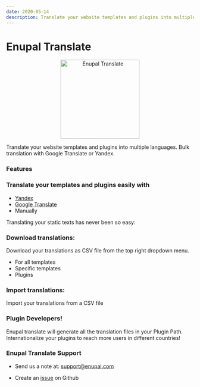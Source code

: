 ```yaml
---
date: 2020-05-14
description: Translate your website templates and plugins into multiple languages. Bulk translation with Google Translate or Yandex.
---
```



# Enupal Translate

<p align="center">
	<a href="https://enupal.com/en/craft-plugins/enupal-translate/docs/" target="_blank">
	<img width="212" height="212" src="https://enupal.com/assets/docs/translate-icon.svg" alt="Enupal Translate"></a>
</p>

Translate your website templates and plugins into multiple languages. Bulk translation with Google Translate or Yandex.

### Features

### Translate your templates and plugins easily with

*  [Yandex](https://translate.yandex.com/)
*  [Google Translate](https://cloud.google.com/translate/?hl=es)
*  Manually

Translating your static texts has never been so easy:

### Download translations:

Download your translations as CSV file from the top right dropdown menu.

* For all templates
* Specific templates
* Plugins

### Import translations:

Import your translations from a CSV file

### Plugin Developers!

Enupal translate will generate all the translation files in your Plugin Path. Internationalize your plugins to reach more users in different countries!

### Enupal Translate Support

* Send us a note at: support@enupal.com

* Create an [issue](https://github.com/enupal/translate/issues) on Github